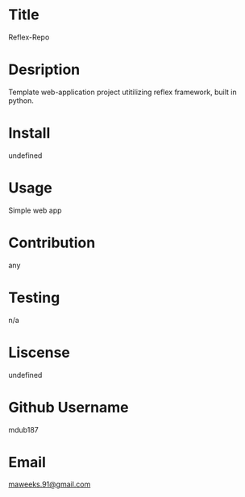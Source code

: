 
# Title
  Reflex-Repo
# Desription
  Template web-application project utitilizing reflex framework, built in python.
# Install
  undefined
# Usage
  Simple web app
# Contribution
  any
# Testing
  n/a
# Liscense
  undefined
# Github Username
  mdub187
# Email
  maweeks.91@gmail.com
#
